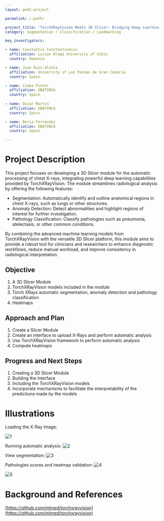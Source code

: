 ```yaml
---
layout: pw42-project

permalink: /:path/

project_title: 'TorchXRayVision Meets 3D Slicer: Bridging Deep Learning and Medical Imaging'
category: Segmentation / Classification / Landmarking

key_investigators:

- name: Constantin Constantinescu
  affiliation: Lucian Blaga University of Sibiu
  country: Romania

- name: Juan Ruiz-Alzola
  affiliation: University of Las Palmas de Gran Canaria
  country: Spain

- name: Csaba Pintér
  affiliation: EBATINCA
  country: Spain
  
- name: Oscar Martin
  affiliation: EBATINCA
  country: Spain

- name: Borja Fernandez
  affiliation: EBATINCA
  country: Spain

---
```


# Project Description

<!-- Add a short paragraph describing the project. -->


This project focuses on developing a 3D Slicer module for the automatic processing of chest X-rays, integrating powerful deep learning capabilities provided by TorchXRayVision. The module streamlines radiological analysis by offering the following features:

- Segmentation: Automatically identify and outline anatomical regions in chest X-rays, such as lungs or other structures.
- Anomaly Detection: Detect abnormalities and highlight regions of interest for further investigation.
- Pathology Classification: Classify pathologies such as pneumonia, atelectasis, or other common conditions.

By combining the advanced machine learning models from TorchXRayVision with the versatile 3D Slicer platform, this module aims to provide a robust tool for clinicians and researchers to enhance diagnostic workflows, reduce manual workload, and improve consistency in radiological interpretation.



## Objective

<!-- Describe here WHAT you would like to achieve (what you will have as end result). -->


1. A 3D Slicer Module
2. TorchXRayVision models included in the module
3. Torch XRays automatic segmentation, anomaly detection and pathology classification
4. Heatmaps




## Approach and Plan

<!-- Describe here HOW you would like to achieve the objectives stated above. -->


1. Create a Slicer Module 
2. Create an interface to upload X-Rays and perform automatic analysis
3. Use TorchXRayVision framework to perform automatic analysis
4. Compute heatmaps




## Progress and Next Steps

<!-- Update this section as you make progress, describing of what you have ACTUALLY DONE.
     If there are specific steps that you could not complete then you can describe them here, too. -->


1. Creating a 3D Slicer Module
2. Building the interface
3. Including the TorchXRayVision models
4. Incorporate mechanisms to facilitate the interpretability of the predictions made by the models





# Illustrations

Loading the X-Ray Image:
<!-- Add pictures and links to videos that demonstrate what has been accomplished. -->
![1](https://github.com/user-attachments/assets/e70dd149-885b-4674-ae5e-7f6a959d2084)

Running automatic analysis:
![2](https://github.com/user-attachments/assets/a694a23c-aaf3-4e6f-8101-8f955bfe336f)

View segmentation:
![3](https://github.com/user-attachments/assets/87216562-bc43-4578-8295-7bbf95ba5450)

Pathologies scores and heatmap validation:
![4](https://github.com/user-attachments/assets/7965821f-d508-4f1d-bdc8-8063e78adef0)


![5](https://github.com/user-attachments/assets/c114764a-ddbc-4054-9fa4-bfe701ea6287)


# Background and References

[https://github.com/mlmed/torchxrayvision](https://github.com/mlmed/torchxrayvision)

<!-- If you developed any software, include link to the source code repository.
     If possible, also add links to sample data, and to any relevant publications. -->


